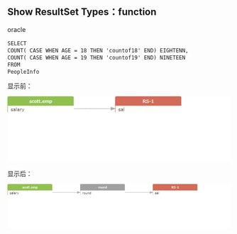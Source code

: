 ## Show ResultSet Types：function

oracle
```
SELECT
COUNT( CASE WHEN AGE = 18 THEN 'countof18' END) EIGHTENN,
COUNT( CASE WHEN AGE = 19 THEN 'countof19' END) NINETEEN
FROM
PeopleInfo
```

显示前：

![png](../images/rt_function_01.png)

显示后：

![png](../images/rt_function_02.png)